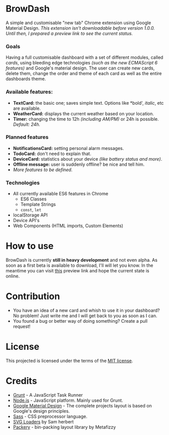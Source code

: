 # BrowDash
A simple and customisable "new tab" Chrome extension using Google Material Design.
_This extension isn't downloadable before version 1.0.0. Until then, I prepared a preview link to see the current status._

### Goals

Having a full customisable dashboard with a set of different modules, called _cards_, using bleeding edge technologies _(such as the new ECMAScript 6 features)_ and Google's material design. The user can create new cards, delete them, change the order and theme of each card as well as the entire dashboards theme.

### Available features:

- **TextCard:** the basic one; saves simple text. Options like *bold', _italic_, etc are available.
- **WeatherCard:** displays the current weather based on your location.
- **Timer:** changing the time to 12h _(including AM/PM)_ or 24h is possible. _Default: 24h._

### Planned features

- **NotificationsCard:** setting personal alarm messages.
- **TodoCard:** don't need to explain that.
- **DeviceCard:** statistics about your device _(like battery status and more)_.
- **Offline message:** user is suddenly offline? be nice and tell him.
- _More features to be defined._

### Technologies

- All currently available ES6 features in Chrome 
  - ES6 Classes
  - Template Strings
  - `const`, `let`
- localStorage API
- Device API's
- Web Components (HTML imports, Custom Elements)

# How to use

BrowDash is currently **still in heavy development** and not even alpha. As soon as a first beta is available to download, I'll will let you know. In the meantime you can visit [this][7] preview link and hope the current state is online.


# Contribution

- You have an idea of a new card and whish to use it in your dashboard? No problem! Just write me and I will get back to you as soon as I can.
- You found a bug or better way of doing something? Create a pull request!

# License

This projected is licensed under the terms of the [MIT license][1].

# Credits

- [Grunt][2] - A JavaScript Task Runner
- [Node.js][3] - JavaScript platform. Mainly used for Grunt.
- [Google Material Design][4] - The complete projects layout is based on Google's design principles.
- [Sass][5] - CSS preprocessor language.
- [SVG Loaders][6] by Sam herbert
- [Packery][8] - bin-packing layout library by Metafizzy

[1]: https://github.com/morkro/BrowDash/LICENSE
[2]: http://gruntjs.com
[3]: http://nodejs.org
[4]: http://www.google.com/design
[5]: http://sass-lang.com/
[6]: http://samherbert.net/svg-loaders/
[7]: http://labs.morkro.de/browdash
[8]: http://packery.metafizzy.co/